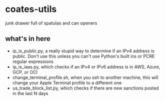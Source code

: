 # coates-utils
 junk drawer full of spatulas and can openers
## what's in here
* ip\_is\_public.py, a really stupid way to determine if an IPv4 address is public. Don't use this unless you can't use Python's built ins or PCRE regular expressions
* ip\_is\_iaas.py, which checks if an IPv4 or IPv6 address is in AWS, Azure, GCP, or OCI
* change\_terminal\_profile.sh, when you ssh to another machine, this will change your Apple Terminal profile to a different one
* us_trade_block_list.py, which checks if there are new sanctions posted in the last N days
